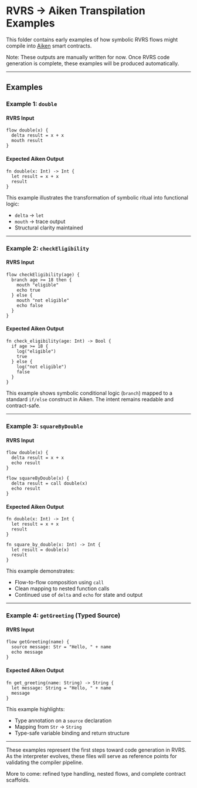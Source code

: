 # RVRS → Aiken Transpilation Examples

This folder contains early examples of how symbolic RVRS flows might compile into [Aiken](https://aiken-lang.org) smart contracts.

Note: These outputs are manually written for now. Once RVRS code generation is complete, these examples will be produced automatically.

---

## Examples

### Example 1: `double`

#### RVRS Input

```rvrs
flow double(x) {
  delta result = x + x
  mouth result
}
```

#### Expected Aiken Output

```aiken
fn double(x: Int) -> Int {
  let result = x + x
  result
}
```

This example illustrates the transformation of symbolic ritual into functional logic:
- `delta` → `let`  
- `mouth` → trace output  
- Structural clarity maintained

---

### Example 2: `checkEligibility`

#### RVRS Input

```rvrs
flow checkEligibility(age) {
  branch age >= 18 then {
    mouth "eligible"
    echo true
  } else {
    mouth "not eligible"
    echo false
  }
}
```

#### Expected Aiken Output

```aiken
fn check_eligibility(age: Int) -> Bool {
  if age >= 18 {
    log("eligible")
    true
  } else {
    log("not eligible")
    false
  }
}
```

This example shows symbolic conditional logic (`branch`) mapped to a standard `if/else` construct in Aiken. The intent remains readable and contract-safe.

---

### Example 3: `squareByDouble`

#### RVRS Input

```rvrs
flow double(x) {
  delta result = x + x
  echo result
}

flow squareByDouble(x) {
  delta result = call double(x)
  echo result
}
```

#### Expected Aiken Output

```aiken
fn double(x: Int) -> Int {
  let result = x + x
  result
}

fn square_by_double(x: Int) -> Int {
  let result = double(x)
  result
}
```

This example demonstrates:
- Flow-to-flow composition using `call`
- Clean mapping to nested function calls
- Continued use of `delta` and `echo` for state and output

---

### Example 4: `getGreeting` (Typed Source)

#### RVRS Input

```rvrs
flow getGreeting(name) {
  source message: Str = "Hello, " + name
  echo message
}
```

#### Expected Aiken Output

```aiken
fn get_greeting(name: String) -> String {
  let message: String = "Hello, " + name
  message
}
```

This example highlights:
- Type annotation on a `source` declaration
- Mapping from `Str` → `String`
- Type-safe variable binding and return structure

---

These examples represent the first steps toward code generation in RVRS. As the interpreter evolves, these files will serve as reference points for validating the compiler pipeline.

More to come: refined type handling, nested flows, and complete contract scaffolds.
